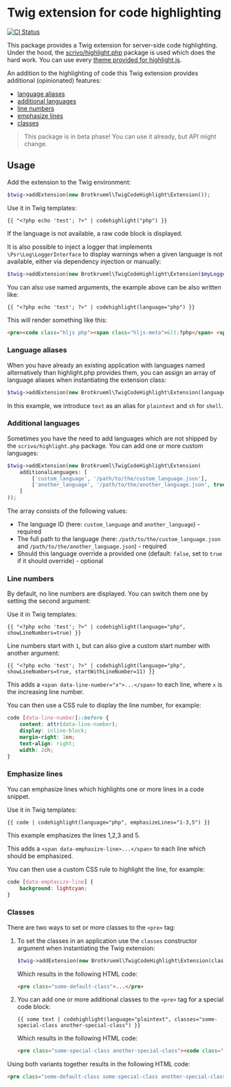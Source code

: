 # Twig extension for code highlighting

[![CI Status](https://github.com/brotkrueml/schema/workflows/CI/badge.svg?branch=main)](https://github.com/brotkrueml/schema/actions?query=workflow%3ACI)

This package provides a Twig extension for server-side code highlighting. Under the
hood, the [scrivo/highlight.php](https://github.com/scrivo/highlight.php) package is
used which does the hard work. You can use every
[theme provided for highlight.js](https://highlightjs.org/demo).

An addition to the highlighting of code this Twig extension provides additional
(opinionated) features:

- [language aliases](#language-aliases)
- [additional languages](#additional-languages)
- [line numbers](#line-numbers)
- [emphasize lines](#emphasize-lines)
- [classes](#classes)

> This package is in beta phase! You can use it already, but API might change.

## Usage

Add the extension to the Twig environment:

```php
$twig->addExtension(new Brotkrueml\TwigCodeHighlight\Extension());
```

Use it in Twig templates:
```twig
{{ "<?php echo 'test'; ?>" | codehighlight("php") }}
```

If the language is not available, a raw code block is displayed.

It is also possible to inject a logger that implements `\Psr\Log\LoggerInterface`
to display warnings when a given language is not available, either via dependency
injection or manually:

```php
$twig->addExtension(new Brotkrueml\TwigCodeHighlight\Extension($myLogger));
```

You can also use named arguments, the example above can be also written like:

```twig
{{ "<?php echo 'test'; ?>" | codehighlight(language="php") }}
```

This will render something like this:

```html
<pre><code class="hljs php"><span class="hljs-meta">&lt;?php</span> <span class="hljs-keyword">echo</span> <span class="hljs-string">"test"</span>; <span class="hljs-meta">?&gt;</span></code></pre>
```

### Language aliases

When you have already an existing application with languages named alternatively than highlight.php
provides them, you can assign an array of language aliases when instantiating the extension class:

```php
$twig->addExtension(new Brotkrueml\TwigCodeHighlight\Extension(languageAliases: ['text' => 'plaintext', 'sh' => 'shell']));
```

In this example, we introduce `text` as an alias for `plaintext` and `sh` for `shell`.


### Additional languages

Sometimes you have the need to add languages which are not shipped by the
`scrivo/highlight.php` package. You can add one or more custom languages:

```php
$twig->addExtension(new Brotkrueml\TwigCodeHighlight\Extension(
    additionalLanguages: [
        ['custom_language', '/path/to/the/custom_language.json'],
        ['another_language', '/path/to/the/another_language.json', true],
    ]
));
```

The array consists of the following values:

- The language ID (here: `custom_language` and `another_language`) - required
- The full path to the language (here: `/path/to/the/custom_language.json` and `/path/to/the/another_language.json`) - required
- Should this language override a provided one (default: `false`, set to `true` if it should override) - optional


### Line numbers

By default, no line numbers are displayed. You can switch them one by setting the second argument:

Use it in Twig templates:
```twig
{{ "<?php echo 'test'; ?>" | codehighlight(language="php", showLineNumbers=true) }}
```

Line numbers start with `1`, but can also give a custom start number with another argument:

```twig
{{ "<?php echo 'test'; ?>" | codehighlight(language="php", showLineNumbers=true, startWithLineNumber=11) }}
```

This adds a `<span data-line-number="x">...</span>` to each line, where `x` is the increasing line number.

You can then use a CSS rule to display the line number, for example:

```css
code [data-line-number]::before {
    content: attr(data-line-number);
    display: inline-block;
    margin-right: 1em;
    text-align: right;
    width: 2ch;
}
```

### Emphasize lines

You can emphasize lines which highlights one or more lines in a code snippet.

Use it in Twig templates:
```twig
{{ code | codehighlight(language="php", emphasizeLines="1-3,5") }}
```

This example emphasizes the lines 1,2,3 and 5.

This adds a `<span data-emphasize-line>...</span>` to each line which should be emphasized.

You can then use a custom CSS rule to highlight the line, for example:

```css
code [data-emphasize-line] {
    background: lightcyan;
}
```

### Classes

There are two ways to set or more classes to the `<pre>` tag:

1.  To set the classes in an application use the `classes` constructor argument when instantiating the
    Twig extension:

    ```php
    $twig->addExtension(new Brotkrueml\TwigCodeHighlight\Extension(classes: 'some-default-class'));
    ```

    Which results in the following HTML code:

    ```html
    <pre class="some-default-class">...</pre>
    ```

2. You can add one or more additional classes to the `<pre>` tag for a special code block:

    ```twig
    {{ some text | codehighlight(language="plaintext", classes="some-special-class another-special-class") }}
    ```

    Which results in the following HTML code:

    ```html
    <pre class="some-special-class another-special-class"><code class="hljs plaintext">some text</code></pre>
    ```

Using both variants together results in the following HTML code:

```html
<pre class="some-default-class some-special-class another-special-class"><code class="hljs plaintext">some text</code></pre>
```
